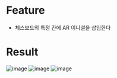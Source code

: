 # Feature
- 체스보드의 특정 칸에 AR 이니셜을 삽입한다

# Result
![image](https://github.com/andrew0416/ARInitialChessBoard/assets/5708754/4749684d-4696-467e-9de1-04eff365241a)
![image](https://github.com/andrew0416/ARInitialChessBoard/assets/5708754/c548d3c7-2feb-4955-ba7a-1d390a0b5e94)
![image](https://github.com/andrew0416/ARInitialChessBoard/assets/5708754/10126552-de48-4310-8652-a6980a179470)
